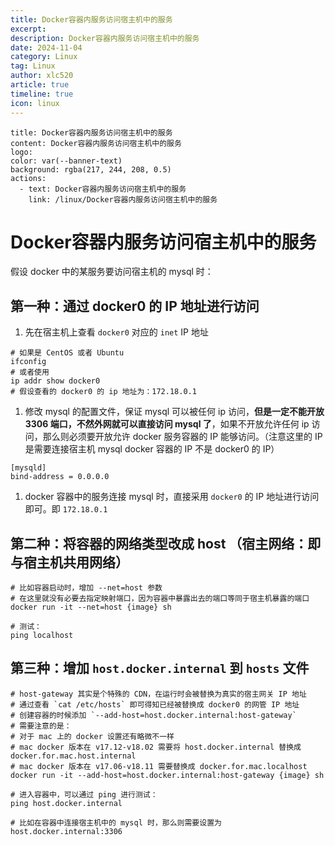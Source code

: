 ```yaml
---
title: Docker容器内服务访问宿主机中的服务
excerpt:
description: Docker容器内服务访问宿主机中的服务
date: 2024-11-04
category: Linux
tag: Linux
author: xlc520
article: true
timeline: true
icon: linux
---
```


```component VPBanner
title: Docker容器内服务访问宿主机中的服务
content: Docker容器内服务访问宿主机中的服务
logo: 
color: var(--banner-text)
background: rgba(217, 244, 208, 0.5)
actions:
  - text: Docker容器内服务访问宿主机中的服务
    link: /linux/Docker容器内服务访问宿主机中的服务
```

# Docker容器内服务访问宿主机中的服务

假设 docker 中的某服务要访问宿主机的 mysql 时：

## 第一种：通过 docker0 的 IP 地址进行访问

1. 先在宿主机上查看 `docker0` 对应的 `inet` IP 地址

```shell
# 如果是 CentOS 或者 Ubuntu
ifconfig 
# 或者使用
ip addr show docker0
# 假设查看的 docker0 的 ip 地址为：172.18.0.1
```

1. 修改 mysql 的配置文件，保证 mysql 可以被任何 ip 访问，**但是一定不能开放 3306 端口，不然外网就可以直接访问 mysql 了**，如果不开放允许任何 ip 访问，那么则必须要开放允许 docker 服务容器的 IP 能够访问。（注意这里的 IP 是需要连接宿主机 mysql docker 容器的 IP 不是 docker0 的 IP）

```properties
[mysqld]
bind-address = 0.0.0.0
```

1. docker 容器中的服务连接 mysql 时，直接采用 `docker0` 的 IP 地址进行访问即可。即 `172.18.0.1`

## 第二种：将容器的网络类型改成 host （宿主网络：即与宿主机共用网络）

```shell
# 比如容器启动时，增加 --net=host 参数
# 在这里就没有必要去指定映射端口，因为容器中暴露出去的端口等同于宿主机暴露的端口
docker run -it --net=host {image} sh

# 测试：
ping localhost
```

## 第三种：增加 `host.docker.internal` 到 `hosts` 文件

```shell
# host-gateway 其实是个特殊的 CDN，在运行时会被替换为真实的宿主网关 IP 地址
# 通过查看 `cat /etc/hosts` 即可得知已经被替换成 docker0 的网管 IP 地址
# 创建容器的时候添加 `--add-host=host.docker.internal:host-gateway`
# 需要注意的是：
# 对于 mac 上的 docker 设置还有略微不一样
# mac docker 版本在 v17.12-v18.02 需要将 host.docker.internal 替换成 docker.for.mac.host.internal
# mac docker 版本在 v17.06-v18.11 需要替换成 docker.for.mac.localhost
docker run -it --add-host=host.docker.internal:host-gateway {image} sh

# 进入容器中，可以通过 ping 进行测试：
ping host.docker.internal

# 比如在容器中连接宿主机中的 mysql 时，那么则需要设置为
host.docker.internal:3306
```




<Share colorful service="email,qq,qzone,qrcode,weibo,telegram,twitter" />
